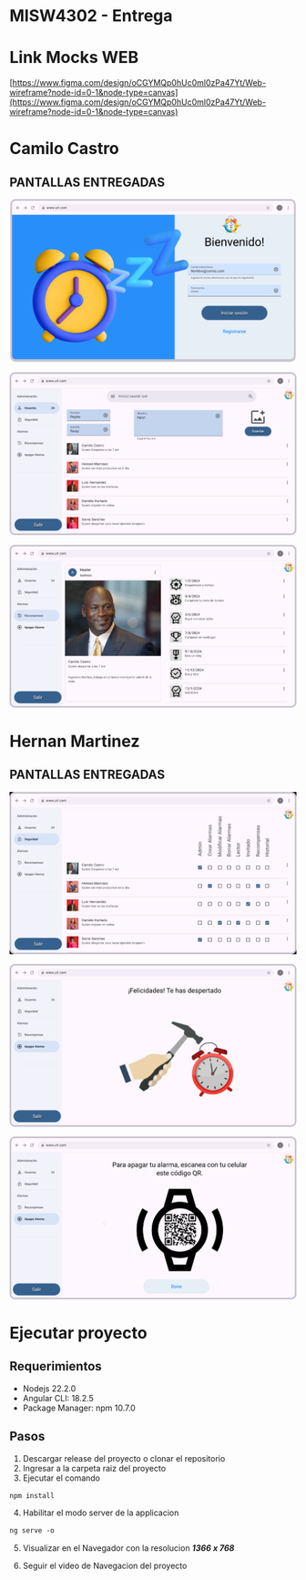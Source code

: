 # MISW4302 - Entrega

# Link Mocks WEB

[https://www.figma.com/design/oCGYMQp0hUc0ml0zPa47Yt/Web-wireframe?node-id=0-1&node-type=canvas](https://www.figma.com/design/oCGYMQp0hUc0ml0zPa47Yt/Web-wireframe?node-id=0-1&node-type=canvas)

# Camilo Castro

## PANTALLAS ENTREGADAS

![image.png](readme-files/image.png)

![image.png](readme-files/image%201.png)

![image.png](readme-files/image%202.png)


# Hernan Martinez

## PANTALLAS ENTREGADAS


![image.png](readme-files/image%204.png)

![image.png](readme-files/image%205.png)

![image.png](readme-files/image%206.png)

# Ejecutar proyecto

## Requerimientos

- Nodejs 22.2.0
- Angular CLI: 18.2.5
- Package Manager: npm 10.7.0

## Pasos

1. Descargar release del proyecto o clonar el repositorio
2. Ingresar a la carpeta raiz del proyecto
3. Ejecutar el comando

```ocaml
npm install
```

4. Habilitar el modo server de la applicacion 

```ocaml
ng serve -o
```

5. Visualizar en el Navegador con la resolucion ***1366 x 768***

6. Seguir el video de Navegacion del proyecto
